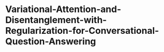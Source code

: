 # Variational-Attention-and-Disentanglement-with-Regularization-for-Conversational-Question-Answering